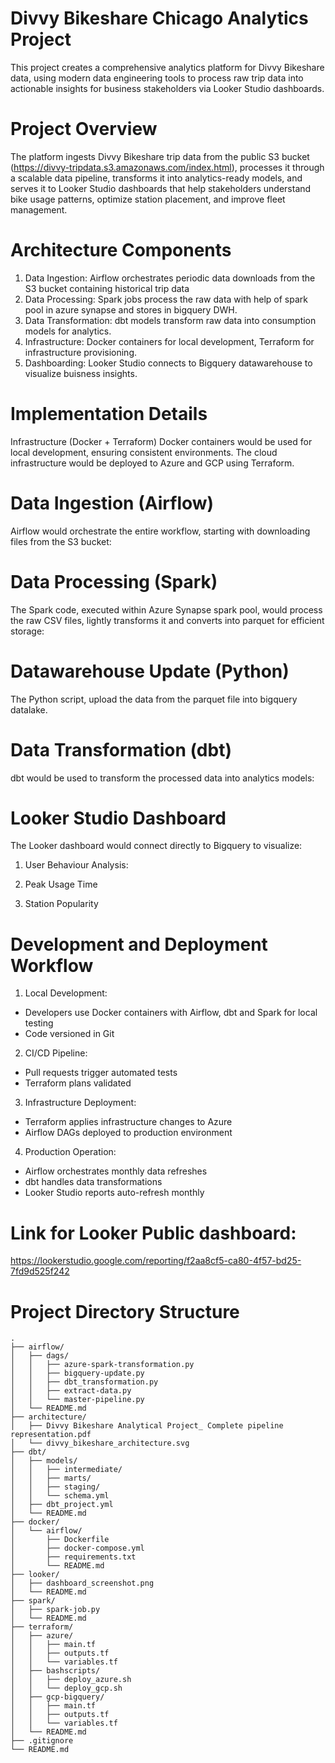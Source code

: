 # Divvy Bikeshare Chicago Analytics Project

This project creates a comprehensive analytics platform for Divvy Bikeshare data, using modern data engineering tools to process raw trip data into actionable insights for business stakeholders via Looker Studio dashboards.

# Project Overview
The platform ingests Divvy Bikeshare trip data from the public S3 bucket (https://divvy-tripdata.s3.amazonaws.com/index.html), processes it through a scalable data pipeline, transforms it into analytics-ready models, and serves it to Looker Studio dashboards that help stakeholders understand bike usage patterns, optimize station placement, and improve fleet management.

# Architecture Components
1. Data Ingestion: Airflow orchestrates periodic data downloads from the S3 bucket containing historical trip data
2. Data Processing: Spark jobs process the raw data with help of spark pool in azure synapse and stores in bigquery DWH. 
3. Data Transformation: dbt models transform raw data into consumption models for analytics.
4. Infrastructure: Docker containers for local development, Terraform for infrastructure provisioning.
5. Dashboarding: Looker Studio connects to Bigquery datawarehouse to visualize buisness insights.

# Implementation Details
Infrastructure (Docker + Terraform)
Docker containers would be used for local development, ensuring consistent environments. The cloud infrastructure would be deployed to Azure and GCP using Terraform.

# Data Ingestion (Airflow)
Airflow would orchestrate the entire workflow, starting with downloading files from the S3 bucket:

# Data Processing (Spark)
The Spark code, executed within Azure Synapse spark pool, would process the raw CSV files, lightly transforms it and converts into parquet for efficient storage:

# Datawarehouse Update (Python)
The Python script, upload the data from the parquet file into bigquery datalake.

# Data Transformation (dbt)
dbt would be used to transform the processed data into analytics models:

# Looker Studio Dashboard
The Looker dashboard would connect directly to Bigquery to visualize:

1. User Behaviour Analysis:

2. Peak Usage Time

3. Station Popularity


# Development and Deployment Workflow

1. Local Development:
- Developers use Docker containers with Airflow, dbt and Spark for local testing
- Code versioned in Git


2. CI/CD Pipeline:
- Pull requests trigger automated tests
- Terraform plans validated


3. Infrastructure Deployment:
- Terraform applies infrastructure changes to Azure
- Airflow DAGs deployed to production environment


4. Production Operation:
- Airflow orchestrates monthly data refreshes
- dbt handles data transformations
- Looker Studio reports auto-refresh monthly


# Link for Looker Public dashboard:
https://lookerstudio.google.com/reporting/f2aa8cf5-ca80-4f57-bd25-7fd9d525f242

# Project Directory Structure
```
.
├── airflow/
│   ├── dags/
│   │   ├── azure-spark-transformation.py
│   │   ├── bigquery-update.py
│   │   ├── dbt_transformation.py
│   │   ├── extract-data.py
│   │   └── master-pipeline.py
│   └── README.md
├── architecture/
│   ├── Divvy Bikeshare Analytical Project_ Complete pipeline representation.pdf
│   └── divvy_bikeshare_architecture.svg
├── dbt/
│   ├── models/
│   │   ├── intermediate/
│   │   ├── marts/
│   │   ├── staging/
│   │   └── schema.yml
│   ├── dbt_project.yml
│   └── README.md
├── docker/
│   └── airflow/
│       ├── Dockerfile
│       ├── docker-compose.yml
│       ├── requirements.txt
│       └── README.md
├── looker/
│   ├── dashboard_screenshot.png
│   └── README.md
├── spark/
│   ├── spark-job.py
│   └── README.md
├── terraform/
│   ├── azure/
│   │   ├── main.tf
│   │   ├── outputs.tf
│   │   └── variables.tf
│   ├── bashscripts/
│   │   ├── deploy_azure.sh
│   │   └── deploy_gcp.sh
│   ├── gcp-bigquery/
│   │   ├── main.tf
│   │   ├── outputs.tf
│   │   └── variables.tf
│   └── README.md
├── .gitignore
└── README.md
```
